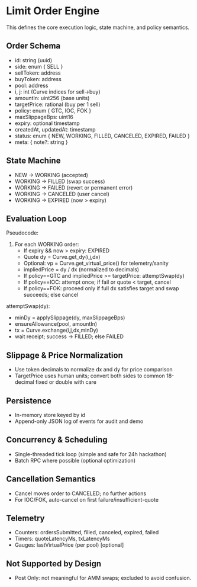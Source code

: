 # Limit Order Engine

This defines the core execution logic, state machine, and policy semantics.

## Order Schema
- id: string (uuid)
- side: enum { SELL }
- sellToken: address
- buyToken: address
- pool: address
- i, j: int (Curve indices for sell->buy)
- amountIn: uint256 (base units)
- targetPrice: rational (buy per 1 sell)
- policy: enum { GTC, IOC, FOK }
- maxSlippageBps: uint16
- expiry: optional timestamp
- createdAt, updatedAt: timestamp
- status: enum { NEW, WORKING, FILLED, CANCELED, EXPIRED, FAILED }
- meta: { note?: string }

## State Machine
- NEW -> WORKING (accepted)
- WORKING -> FILLED (swap success)
- WORKING -> FAILED (revert or permanent error)
- WORKING -> CANCELED (user cancel)
- WORKING -> EXPIRED (now > expiry)

## Evaluation Loop
Pseudocode:
1) For each WORKING order:
   - If expiry && now > expiry: EXPIRED
   - Quote dy = Curve.get_dy(i,j,dx)
   - Optional: vp = Curve.get_virtual_price() for telemetry/sanity
   - impliedPrice = dy / dx (normalized to decimals)
   - If policy==GTC and impliedPrice >= targetPrice: attemptSwap(dy)
   - If policy==IOC: attempt once; if fail or quote < target, cancel
   - If policy==FOK: proceed only if full dx satisfies target and swap succeeds; else cancel

attemptSwap(dy):
- minDy = applySlippage(dy, maxSlippageBps)
- ensureAllowance(pool, amountIn)
- tx = Curve.exchange(i,j,dx,minDy)
- wait receipt; success -> FILLED; else FAILED

## Slippage & Price Normalization
- Use token decimals to normalize dx and dy for price comparison
- TargetPrice uses human units; convert both sides to common 18-decimal fixed or double with care

## Persistence
- In-memory store keyed by id
- Append-only JSON log of events for audit and demo

## Concurrency & Scheduling
- Single-threaded tick loop (simple and safe for 24h hackathon)
- Batch RPC where possible (optional optimization)

## Cancellation Semantics
- Cancel moves order to CANCELED; no further actions
- For IOC/FOK, auto-cancel on first failure/insufficient-quote

## Telemetry
- Counters: ordersSubmitted, filled, canceled, expired, failed
- Timers: quoteLatencyMs, txLatencyMs
 - Gauges: lastVirtualPrice (per pool) [optional]

## Not Supported by Design
- Post Only: not meaningful for AMM swaps; excluded to avoid confusion.
